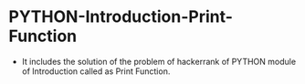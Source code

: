 # PYTHON-Introduction-Print-Function
- It includes the solution of the problem of hackerrank of PYTHON module of Introduction called as Print Function.

